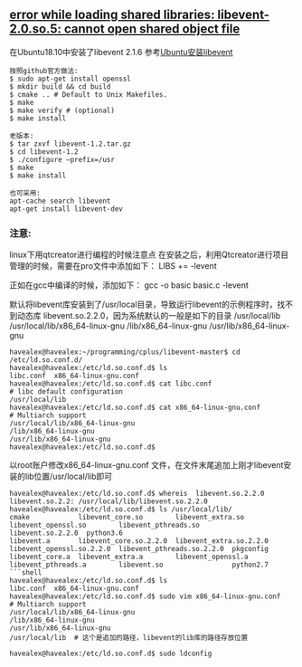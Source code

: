## [error while loading shared libraries: libevent-2.0.so.5: cannot open shared object file](https://blog.csdn.net/rongxiaojun1989/article/details/18266697)
   在Ubuntu18.10中安装了libevent 2.1.6
   参考[Ubuntu安装libevent](https://www.cnblogs.com/willaty/p/8022039.html)
   ```shell
   按照github官方做法:
$ sudo apt-get install openssl
$ mkdir build && cd build
$ cmake .. # Default to Unix Makefiles.
$ make
$ make verify # (optional)
$ make install
  
老版本:
$ tar zxvf libevent-1.2.tar.gz
$ cd libevent-1.2
$ ./configure –prefix=/usr
$ make
$ make install
  
也可采用:
apt-cache search libevent
apt-get install libevent-dev
```
### 注意:
linux下用qtcreator进行编程的时候注意点 
在安装之后，利用Qtcreator进行项目管理的时候，需要在pro文件中添加如下： 
LIBS += -levent

正如在gcc中编译的时候，添加如下： 
gcc -o basic basic.c -levent


默认将libevent库安装到了/usr/local目录，导致运行libevent的示例程序时，找不到动态库 libevent.so.2.2.0，因为系统默认的一般是如下的目录
/usr/local/lib
/usr/local/lib/x86_64-linux-gnu
/lib/x86_64-linux-gnu
/usr/lib/x86_64-linux-gnu
```shell
havealex@havealex:~/programming/cplus/libevent-master$ cd /etc/ld.so.conf.d/
havealex@havealex:/etc/ld.so.conf.d$ ls
libc.conf  x86_64-linux-gnu.conf
havealex@havealex:/etc/ld.so.conf.d$ cat libc.conf 
# libc default configuration
/usr/local/lib
havealex@havealex:/etc/ld.so.conf.d$ cat x86_64-linux-gnu.conf 
# Multiarch support
/usr/local/lib/x86_64-linux-gnu
/lib/x86_64-linux-gnu
/usr/lib/x86_64-linux-gnu
havealex@havealex:/etc/ld.so.conf.d$ 
```
以root账户修改x86_64-linux-gnu.conf 文件，在文件末尾追加上刚才libevent安装的lib位置/usr/local/lib即可
```shell
havealex@havealex:/etc/ld.so.conf.d$ whereis  libevent.so.2.2.0
libevent.so.2.2: /usr/local/lib/libevent.so.2.2.0
havealex@havealex:/etc/ld.so.conf.d$ ls /usr/local/lib/
cmake            libevent_core.so        libevent_extra.so        libevent_openssl.so        libevent_pthreads.so        libevent.so.2.2.0  python3.6
libevent.a       libevent_core.so.2.2.0  libevent_extra.so.2.2.0  libevent_openssl.so.2.2.0  libevent_pthreads.so.2.2.0  pkgconfig
libevent_core.a  libevent_extra.a        libevent_openssl.a       libevent_pthreads.a        libevent.so                 python2.7
```shell
havealex@havealex:/etc/ld.so.conf.d$ ls
libc.conf  x86_64-linux-gnu.conf
havealex@havealex:/etc/ld.so.conf.d$ sudo vim x86_64-linux-gnu.conf 
# Multiarch support
/usr/local/lib/x86_64-linux-gnu
/lib/x86_64-linux-gnu
/usr/lib/x86_64-linux-gnu
/usr/local/lib  # 这个是追加的路径，libevent的lib库的路径存放位置

havealex@havealex:/etc/ld.so.conf.d$ sudo ldconfig
```

